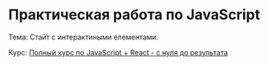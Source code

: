 # Практическая работа по JavaScript

Тема: Стайт с интерактиными елементами.

Курс: [Полный курс по JavaScript + React - с нуля до результата](https://www.udemy.com/course/javascript_full/)

